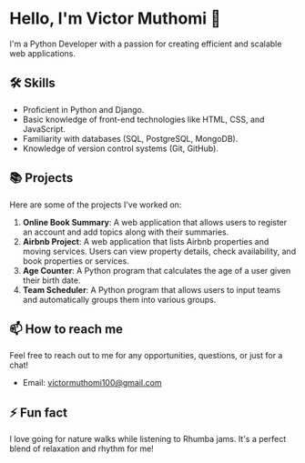 # Hello, I'm Victor Muthomi 👋

I'm a Python Developer with a passion for creating efficient and scalable web applications.

## 🛠 Skills
- Proficient in Python and Django.
- Basic knowledge of front-end technologies like HTML, CSS, and JavaScript.
- Familiarity with databases (SQL, PostgreSQL, MongoDB).
- Knowledge of version control systems (Git, GitHub).

## 📚 Projects
Here are some of the projects I've worked on:

1. **Online Book Summary**: A web application that allows users to register an account and add topics along with their summaries.
2. **Airbnb Project**: A web application that lists Airbnb properties and moving services. Users can view property details, check availability, and book properties or services.
3. **Age Counter**: A Python program that calculates the age of a user given their birth date.
4. **Team Scheduler**: A Python program that allows users to input teams and automatically groups them into various groups.

## 📫 How to reach me
Feel free to reach out to me for any opportunities, questions, or just for a chat!

- Email: victormuthomi100@gmail.com

## ⚡ Fun fact
I love going for nature walks while listening to Rhumba jams. It's a perfect blend of relaxation and rhythm for me!

<!---
Victormuthomi/Victormuthomi is a ✨ special ✨ repository because its `README.md` (this file) appears on your GitHub profile.
You can click the Preview link to take a look at your changes.
--->
